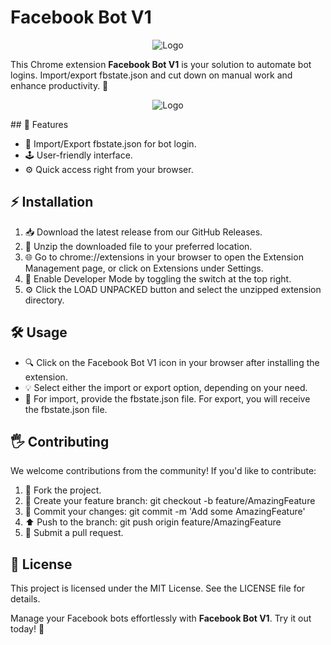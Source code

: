 # **Facebook Bot V1** <br>

<p align="center">

  <img src="logo/likhon.jpeg" alt="Logo">

</p>

This Chrome extension **Facebook Bot V1** is your solution to automate bot logins. Import/export fbstate.json and cut down on manual work and enhance productivity. 🚀
<p align="center">

  <img src="logo/A1673D5F-3DFD-4973-B2F1-A924543D3A8C.jpg" alt="Logo">

</p>
## 🌟 Features

- 📂 Import/Export fbstate.json for bot login.
- 🕹️ User-friendly interface.
- ⚙️ Quick access right from your browser.

## ⚡ Installation

1. 📥 Download the latest release from our GitHub Releases.
2. 📂 Unzip the downloaded file to your preferred location.
3. 🌐 Go to chrome://extensions in your browser to open the Extension Management page, or click on Extensions under Settings.
4. 🚀 Enable Developer Mode by toggling the switch at the top right.
5. ⚙️ Click the LOAD UNPACKED button and select the unzipped extension directory.

## 🛠️ Usage

- 🔍 Click on the Facebook Bot V1 icon in your browser after installing the extension.
- 💡 Select either the import or export option, depending on your need.
- 🔄 For import, provide the fbstate.json file. For export, you will receive the fbstate.json file.

## 🖐️ Contributing

We welcome contributions from the community! If you'd like to contribute:

1. 🍴 Fork the project.
2. 🌲 Create your feature branch: git checkout -b feature/AmazingFeature
3. 💾 Commit your changes: git commit -m 'Add some AmazingFeature'
4. ⬆️ Push to the branch: git push origin feature/AmazingFeature
5. 📮 Submit a pull request.

## 📜 License

This project is licensed under the MIT License. See the LICENSE file for details.

Manage your Facebook bots effortlessly with **Facebook Bot V1**. Try it out today! 🎉

